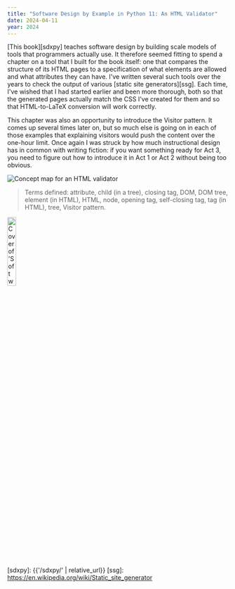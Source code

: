 ```yaml
---
title: "Software Design by Example in Python 11: An HTML Validator"
date: 2024-04-11
year: 2024
---
```


[This book][sdxpy] teaches software design by building scale models of tools that programmers actually use.
It therefore seemed fitting to spend a chapter on a tool that I built for the book itself:
one that compares the structure of its HTML pages
to a specification of what elements are allowed and what attributes they can have.
I've written several such tools over the years
to check the output of various [static site generators][ssg].
Each time,
I've wished that I had started earlier and been more thorough,
both so that the generated pages actually match the CSS I've created for them
and so that HTML-to-LaTeX conversion will work correctly.

This chapter was also an opportunity to introduce the Visitor pattern.
It comes up several times later on,
but so much else is going on in each of those examples
that explaining visitors would push the content over the one-hour limit.
Once again I was struck by how much instructional design has in common with writing fiction:
if you want something ready for Act 3,
you need to figure out how to introduce it in Act 1 or Act 2
without being too obvious.

<img class="centered" src="{{'/sdxpy/check/concept_map.svg' | relative_url}}" alt="Concept map for an HTML validator"/>

> Terms defined: attribute, child (in a tree), closing tag, DOM, DOM tree, element (in HTML), HTML, node, opening tag, self-closing tag, tag (in HTML), tree, Visitor pattern.

<a href="https://www.routledge.com/Software-Design-by-Example-A-Tool-Based-Introduction-with-Python/Wilson/p/book/9781032725215"><img src="{{'/sdxpy/sdxpy-cover.png' | relative_url}}" alt="Cover of 'Software Design by Example'" width="20%" class="centered">
</a>

[sdxpy]: {{'/sdxpy/' | relative_url}}
[ssg]: https://en.wikipedia.org/wiki/Static_site_generator
